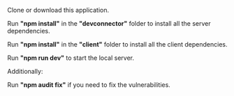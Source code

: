 <p>
  Clone or download this application.
</p>
<p>
  Run <strong>"npm install"</strong> in the <strong>"devconnector"</strong> folder to install all the server dependencies.
</p>
<p>
  Run <strong>"npm install"</strong> in the <strong>"client"</strong> folder to install all the client dependencies.
</p>
<p>
  Run <strong>"npm run dev"</strong> to start the local server.
</p>
<p>
  Additionally:
</p>
<p>
  Run <strong>"npm audit fix"</strong> if you need to fix the vulnerabilities.
</p>
